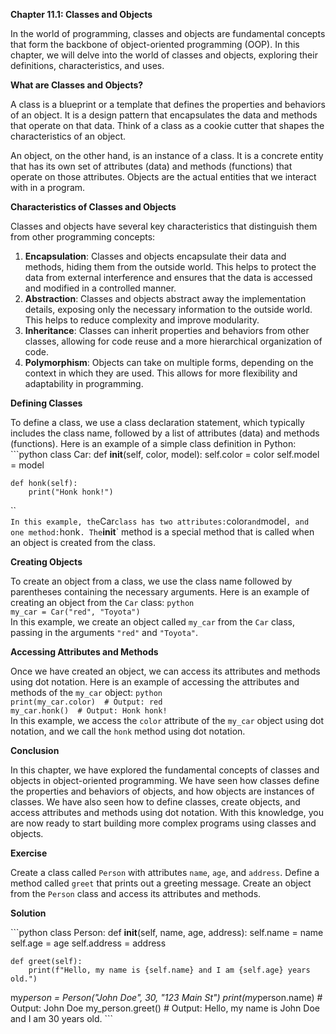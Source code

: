 <p><strong>Chapter 11.1: Classes and Objects</strong></p>

<p>In the world of programming, classes and objects are fundamental concepts that form the backbone of object-oriented programming (OOP). In this chapter, we will delve into the world of classes and objects, exploring their definitions, characteristics, and uses.</p>

<p><strong>What are Classes and Objects?</strong></p>

<p>A class is a blueprint or a template that defines the properties and behaviors of an object. It is a design pattern that encapsulates the data and methods that operate on that data. Think of a class as a cookie cutter that shapes the characteristics of an object.</p>

<p>An object, on the other hand, is an instance of a class. It is a concrete entity that has its own set of attributes (data) and methods (functions) that operate on those attributes. Objects are the actual entities that we interact with in a program.</p>

<p><strong>Characteristics of Classes and Objects</strong></p>

<p>Classes and objects have several key characteristics that distinguish them from other programming concepts:</p>

<ol>
<li><strong>Encapsulation</strong>: Classes and objects encapsulate their data and methods, hiding them from the outside world. This helps to protect the data from external interference and ensures that the data is accessed and modified in a controlled manner.</li>
<li><strong>Abstraction</strong>: Classes and objects abstract away the implementation details, exposing only the necessary information to the outside world. This helps to reduce complexity and improve modularity.</li>
<li><strong>Inheritance</strong>: Classes can inherit properties and behaviors from other classes, allowing for code reuse and a more hierarchical organization of code.</li>
<li><strong>Polymorphism</strong>: Objects can take on multiple forms, depending on the context in which they are used. This allows for more flexibility and adaptability in programming.</li>
</ol>

<p><strong>Defining Classes</strong></p>

<p>To define a class, we use a class declaration statement, which typically includes the class name, followed by a list of attributes (data) and methods (functions). Here is an example of a simple class definition in Python:
```python
class Car:
    def <strong>init</strong>(self, color, model):
        self.color = color
        self.model = model</p>

<pre><code>def honk(self):
    print("Honk honk!")
</code></pre>

<p>``<code>
In this example, the</code>Car<code>class has two attributes:</code>color<code>and</code>model<code>, and one method:</code>honk<code>. The</code><strong>init</strong>` method is a special method that is called when an object is created from the class.</p>

<p><strong>Creating Objects</strong></p>

<p>To create an object from a class, we use the class name followed by parentheses containing the necessary arguments. Here is an example of creating an object from the <code>Car</code> class:
<code>python
my_car = Car("red", "Toyota")
</code>
In this example, we create an object called <code>my_car</code> from the <code>Car</code> class, passing in the arguments <code>"red"</code> and <code>"Toyota"</code>.</p>

<p><strong>Accessing Attributes and Methods</strong></p>

<p>Once we have created an object, we can access its attributes and methods using dot notation. Here is an example of accessing the attributes and methods of the <code>my_car</code> object:
<code>python
print(my_car.color)  # Output: red
my_car.honk()  # Output: Honk honk!
</code>
In this example, we access the <code>color</code> attribute of the <code>my_car</code> object using dot notation, and we call the <code>honk</code> method using dot notation.</p>

<p><strong>Conclusion</strong></p>

<p>In this chapter, we have explored the fundamental concepts of classes and objects in object-oriented programming. We have seen how classes define the properties and behaviors of objects, and how objects are instances of classes. We have also seen how to define classes, create objects, and access attributes and methods using dot notation. With this knowledge, you are now ready to start building more complex programs using classes and objects.</p>

<p><strong>Exercise</strong></p>

<p>Create a class called <code>Person</code> with attributes <code>name</code>, <code>age</code>, and <code>address</code>. Define a method called <code>greet</code> that prints out a greeting message. Create an object from the <code>Person</code> class and access its attributes and methods.</p>

<p><strong>Solution</strong></p>

<p>```python
class Person:
    def <strong>init</strong>(self, name, age, address):
        self.name = name
        self.age = age
        self.address = address</p>

<pre><code>def greet(self):
    print(f"Hello, my name is {self.name} and I am {self.age} years old.")
</code></pre>

<p>my<em>person = Person("John Doe", 30, "123 Main St")
print(my</em>person.name)  # Output: John Doe
my_person.greet()  # Output: Hello, my name is John Doe and I am 30 years old.
```</p>
